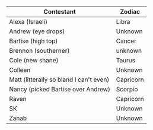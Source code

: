 | Contestant | Zodiac |
|---|---|
| Alexa (Israeli)|Libra|
| Andrew (eye drops) | Unknown|
| Bartise (high top) | Cancer |
| Brennon (southerner) | unknown|
| Cole (new shane) | Taurus|
| Colleen | Unknown|
| Matt (litterally so bland I can't even) | Capricorn |
| Nancy (picked Bartise over Andrew) | Scorpio |
| Raven | Capricorn|
| SK | Unknown|
| Zanab | Unknown|